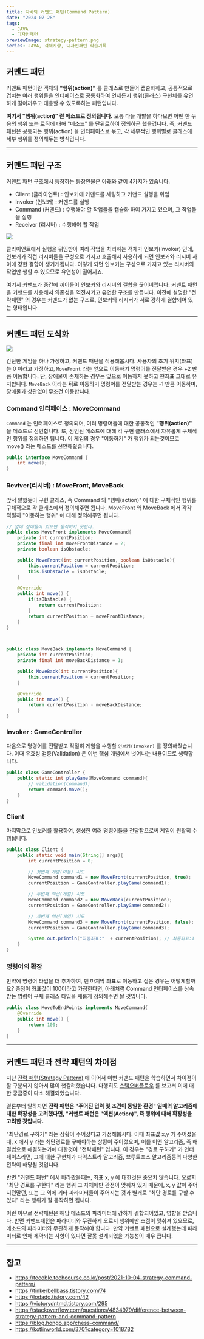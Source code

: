 ```yaml
---
title: 자바와 커맨드 패턴(Command Pattern)
date: "2024-07-28"
tags:
  - JAVA
  - 디자인패턴
previewImage: strategy-pattern.png
series: JAVA, 객체지향, 디자인패턴 학습기록
---
```


## 커맨드 패턴

커맨트 패턴이란 객체의 **"행위(action)"** 를 클래스로 만들어 캡슐화하고, 공통적으로 겹치는 여러 행위들을 인터페이스로 공통화하여 언제든지 행위(클래스) 구현체를 유연하게 갈아끼우고 대응할 수 있도록하는 패턴입니다.

**여기서 "행위(action)" 란 메소드로 정의됩니다.** 보통 다들 개발을 하다보면 어떤 한 묶음의 행위 또는 로직에 대해 "메소드" 를 단위로하여 정의하곤 했을겁니다. 즉, 커맨드 패턴은 공통되는 행위(action) 을 인터페이스로 묶고, 각 세부적인 행위별로 클래스에 세부 행위를 정의해두는 방식입니다.

---

## 커맨드 패턴 구조

커맨트 패턴 구조에서 등장하는 등장인물은 아래와 같이 4가지가 있습니다.

- Client (클라이언트) : 인보커에 커맨드를 세팅하고 커맨드 실행을 위임
- Invoker (인보커) : 커맨드를 실행
- Command (커맨드) : 수행해야 할 작업들을 캡슐화 하여 가지고 있으며, 그 작업들을 실행
- Receiver (리시버) : 수행해야 할 작업

![](https://velog.velcdn.com/images/msung99/post/25acc32b-556b-4a9b-993f-33307dac9591/image.png)

클라이언트에서 실행을 위임받아 여러 작업을 처리하는 객체가 인보커(Invoker) 인데, 인보커가 직접 리시버들을 구성으로 가지고 호출해서 사용하게 되면 인보커와 리시버 사이에 강한 결합이 생기게됩니다. 이렇게 되면 인보커는 구성으로 가지고 있는 리시버의 작업만 행할 수 있으므로 유연성이 떨어지죠.

여기서 커맨드가 중간에 끼어들어 인보커와 리시버의 결합을 끊어버립니다. 커맨트 패턴을 커맨드를 사용해서 의존성을 역전시키고 유연한 구조를 만듭니다. 이전에 설명한 "전략패턴" 의 경우는 커맨드가 없는 구조로, 인보커와 리시버가 서로 강하게 결합되어 있는 형태입니다.

---

## 커맨드 패턴 도식화

![](https://velog.velcdn.com/images/msung99/post/62bdb6e8-3607-4329-9cf8-c6407027ea15/image.png)

간단한 게임을 하나 가정하고, 커맨드 패턴을 적용해봅시다. 사용자의 초기 위치(좌표)는 0 이라고 가정하고, `MoveFront` 라는 앞으로 이동하기 명령어를 전달받은 경우 +2 만큼 이동합니다. 단, 장애물이 존재하는 경우는 앞으로 이동하지 못하고 현좌표 그대로 유지합니다. `MoveBack` 이라는 뒤로 이동하기 명령어를 전달받는 경우는 -1 만큼 이동하며, 장애물과 상관없이 무조건 이동합니다.

### Command 인터페이스 : MoveCommand

`Command` 는 인터페이스로 정의되며, 여러 명령어들에 대한 공통적인 **"행위(action)"** 을 메소드로 선언합니다. 또, 선언된 메소드에 대해 각 구현 클래스에서 자유롭게 구체적인 행위를 정의하면 됩니다. 이 게임의 경우 "이동하기" 가 행위가 되는것이므로 move() 라는 메소드를 선언해줬습니다.

```java
public interface MoveCommand {
    int move();
}
```

### Reviver(리시버) : MoveFront, MoveBack

앞서 말했듯이 구현 클래스, 즉 Command 의 "행위(action)" 에 대한 구체적인 행위를 구체적으로 각 클래스에서 정의해주면 됩니다. MoveFront 와 MoveBack 에서 각각 적절히 "이동하는 행위" 에 대해 정의해주면 됩니다.

```java
// 앞에 장애물이 있으면 움직이지 못한다.
public class MoveFront implements MoveCommand{
    private int currentPosition;
    private final int moveFrontDistance = 2;
    private boolean isObstacle;

    public MoveFront(int currentPosition, boolean isObstacle){
        this.currentPosition = currentPosition;
        this.isObstacle = isObstacle;
    }

    @Override
    public int move() {
        if(isObstacle) {
            return currentPosition;
        }
        return currentPosition + moveFrontDistance;
    }
}



public class MoveBack implements MoveCommand {
    private int currentPosition;
    private final int moveBackDistance = 1;

    public MoveBack(int currentPosition){
        this.currentPosition = currentPosition;
    }

    @Override
    public int move() {
        return currentPosition - moveBackDistance;
    }
}
```

### Invoker : GameController

다음으로 명령어를 전달받고 적절히 게임을 수행할 `인보커(invoker)` 를 정의해줬습니다. 이때 유효성 검증(Validation) 은 이번 핵심 개념에서 벗어나는 내용이므로 생략합니다.

```java
public class GameController {
    public static int playGame(MoveCommand command){
        // validation(command);
        return command.move();
    }
}
```

### Client

마지막으로 인보커를 활용하여, 생성한 여러 명령어들을 전달함으로써 게임이 원활히 수행됩니다.

```java
public class Client {
    public static void main(String[] args){
        int currentPosition = 0;

        // 첫번째 게임(이동) 시도
        MoveCommand command1 = new MoveFront(currentPosition, true);
        currentPosition = GameController.playGame(command1);

        // 두번째 액션(게임) 시도
        MoveCommand command2 = new MoveBack(currentPosition);
        currentPosition = GameController.playGame(command2);

        // 세번째 액션(게임) 시도
        MoveCommand command3 = new MoveFront(currentPosition, false);
        currentPosition = GameController.playGame(command3);

        System.out.println("최종좌표:"  + currentPosition); // 최종좌표:1
    }
}
```

### 명령어의 확장

만약에 명령어 타입을 더 추가하여, 맨 마지막 좌표로 이동하고 싶은 경우는 어떻게할까요? 종점이 좌표값이 100이라고 가정한다면, 아래처럼 Command 인터페이스를 상속받는 명령어 구체 클래스 타입을 새롭게 정의해주면 될 것입니다.

```java
public class MoveToEndPoints implements MoveCommand{
    @Override
    public int move() {
        return 100;
    }
}
```

---

## 커맨드 패턴과 전략 패턴의 차이점

지난 [전략 패턴(Strategy Pattern)](https://velog.io/@msung99/%EC%A0%84%EB%9E%B5-%ED%8C%A8%ED%84%B4Strategy-Pattern-%EC%9C%BC%EB%A1%9C-%EC%BD%94%EB%93%9C%EC%9D%98-%ED%99%95%EC%9E%A5%EC%84%B1%EC%9D%84-%EA%B3%A0%EB%A0%A4%ED%95%B4%EB%B3%B4%EC%9E%90) 에 이어서 이번 커맨드 패턴을 학습하면서 차이점이 잘 구분되지 않아서 많이 햇갈려했습니다. 다행히도 [스택오버플로우](https://stackoverflow.com/questions/4834979/difference-between-strategy-pattern-and-command-pattern) 를 보고서 이에 대한 궁금증이 다소 해결되었습니다.

결론부터 말하자면 **전략 패턴은 "주어진 입력 및 조건이 동일한 환경" 일때의 알고리즘에 대한 확장성을 고려했다면, "커맨트 패턴은 "액션(Action)", 즉 행위에 대해 확장성을 고려한 것입니다.**

"최단경로 구하기" 라는 상황이 주어졌다고 가정해봅시다. 이때 좌표값 x,y 가 주어졌을때, x 에서 y 라는 최단경로를 구해야하는 상황이 주어졌으며, 이를 어떤 알고리즘, 즉 해결법으로 해결하는가에 대한것이 "전략패턴" 입니다. 이 경우는 "경로 구하기" 가 인터페이스라면, 그에 대한 구현체가 다익스트라 알고리즘, 브루트포스 알고리즘등의 다양한 전략이 해당될 것입니다.

반면 "커맨드 패턴" 에서 바라봤을때는, 좌표 x, y 에 대한것은 중요치 않습니다. 오로지 "최단 경로를 구한다" 라는 행위 그 자체에만 관점이 맞춰져 있기 때문에, x, y 값이 주어지던말던, 또는 그 외에 기타 파라미터들이 주어지는 것과 별개로 "최단 경로를 구할 수 있다" 라는 행위가 잘 동작하면 됩니다.

이런 이유로 전략패턴은 해당 메소드의 파라미터에 강하게 결합되어있고, 영향을 받습니다. 반면 커맨드패턴은 파라미터와 무관하게 오로지 행위에만 초점이 맞춰져 있으므로, 메소드의 파라미터와 무관하게 동작해야 합니다. 만약 커맨트 패턴으로 설계했는데 파라미터로 인해 제약되는 사항이 있다면 잘못 설계되었을 가능성이 매우 큽니다.

---

## 참고

- https://tecoble.techcourse.co.kr/post/2021-10-04-strategy-command-pattern/
- https://tinkerbellbass.tistory.com/74
- https://lodado.tistory.com/42
- https://victorydntmd.tistory.com/295
- https://stackoverflow.com/questions/4834979/difference-between-strategy-pattern-and-command-pattern
- https://blog.hongo.app/chess-command/
- https://kotlinworld.com/370?category=1018782
